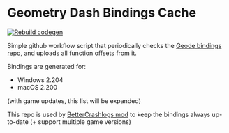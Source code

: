 # Geometry Dash Bindings Cache
[![Rebuild codegen](https://github.com/Prevter/bindings-meta/actions/workflows/build.yml/badge.svg)](https://github.com/Prevter/bindings-meta/actions/workflows/build.yml)

Simple github workflow script that periodically checks the [Geode bindings repo](https://github.com/geode-sdk/bindings), and uploads all function offsets from it.

Bindings are generated for:
- Windows 2.204
- macOS 2.200

(with game updates, this list will be expanded)

This repo is used by [BetterCrashlogs mod](https://github.com/Prevter/BetterCrashlogs) to keep the bindings always up-to-date (+ support multiple game versions)

